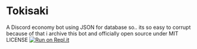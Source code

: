 # Tokisaki

A Discord economy bot using JSON for database so..  its so easy to corrupt because of that i archive this bot and officially open source under MIT LICENSE 
[![Run on Repl.it](https://repl.it/badge/github/SharifPoetra/tokisaki)](https://repl.it/github/SharifPoetra/tokisaki)